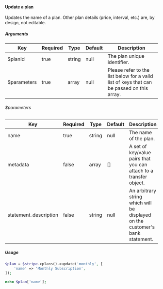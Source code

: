 #### Update a plan

Updates the name of a plan. Other plan details (price, interval, etc.) are, by design, not editable.

##### Arguments

<table>
    <thead>
        <th>Key</th>
        <th>Required</th>
        <th>Type</th>
        <th>Default</th>
        <th>Description</th>
    </thead>
    <tbody>
        <tr>
            <td>$planId</td>
            <td>true</td>
            <td>string</td>
            <td>null</td>
            <td>The plan unique identifier.</td>
        </tr>
        <tr>
            <td>$parameters</td>
            <td>true</td>
            <td>array</td>
            <td>null</td>
            <td>Please refer to the list below for a valid list of keys that can be passed on this array.</td>
        </tr>
    </tbody>
</table>

###### $parameters

<table>
    <thead>
        <th>Key</th>
        <th>Required</th>
        <th>Type</th>
        <th>Default</th>
        <th>Description</th>
    </thead>
    <tbody>
        <tr>
            <td>name</td>
            <td>true</td>
            <td>string</td>
            <td>null</td>
            <td>The name of the plan.</td>
        </tr>
        <tr>
            <td>metadata</td>
            <td>false</td>
            <td>array</td>
            <td>[]</td>
            <td>A set of key/value pairs that you can attach to a transfer object.</td>
        </tr>
        <tr>
            <td>statement_description</td>
            <td>false</td>
            <td>string</td>
            <td>null</td>
            <td>An arbitrary string which will be displayed on the customer's bank statement.</td>
        </tr>
    </tbody>
</table>

##### Usage

```php
$plan = $stripe->plans()->update('monthly', [
    'name' => 'Monthly Subscription',
]);

echo $plan['name'];
```
